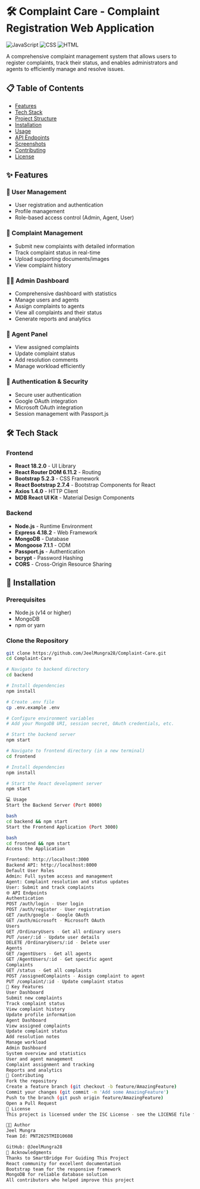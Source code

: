 # 🛠️ Complaint Care - Complaint Registration Web Application

![JavaScript](https://img.shields.io/badge/JavaScript-87%25-yellow?style=flat-square&logo=javascript)
![CSS](https://img.shields.io/badge/CSS-12.7%25-blue?style=flat-square&logo=css3)
![HTML](https://img.shields.io/badge/HTML-0.3%25-orange?style=flat-square&logo=html5)

A comprehensive complaint management system that allows users to register complaints, track their status, and enables administrators and agents to efficiently manage and resolve issues.

## 📋 Table of Contents

- [Features](#features)
- [Tech Stack](#tech-stack)
- [Project Structure](#project-structure)
- [Installation](#installation)
- [Usage](#usage)
- [API Endpoints](#api-endpoints)
- [Screenshots](#screenshots)
- [Contributing](#contributing)
- [License](#license)

## ✨ Features

### 👥 User Management
- User registration and authentication
- Profile management
- Role-based access control (Admin, Agent, User)

### 📝 Complaint Management
- Submit new complaints with detailed information
- Track complaint status in real-time
- Upload supporting documents/images
- View complaint history

### 👨‍💼 Admin Dashboard
- Comprehensive dashboard with statistics
- Manage users and agents
- Assign complaints to agents
- View all complaints and their status
- Generate reports and analytics

### 🔧 Agent Panel
- View assigned complaints
- Update complaint status
- Add resolution comments
- Manage workload efficiently

### 🔐 Authentication & Security
- Secure user authentication
- Google OAuth integration
- Microsoft OAuth integration
- Session management with Passport.js

## 🛠️ Tech Stack

### Frontend
- **React 18.2.0** - UI Library
- **React Router DOM 6.11.2** - Routing
- **Bootstrap 5.2.3** - CSS Framework
- **React Bootstrap 2.7.4** - Bootstrap Components for React
- **Axios 1.4.0** - HTTP Client
- **MDB React UI Kit** - Material Design Components

### Backend
- **Node.js** - Runtime Environment
- **Express 4.18.2** - Web Framework
- **MongoDB** - Database
- **Mongoose 7.1.1** - ODM
- **Passport.js** - Authentication
- **bcrypt** - Password Hashing
- **CORS** - Cross-Origin Resource Sharing


## 🚀 Installation

### Prerequisites
- Node.js (v14 or higher)
- MongoDB
- npm or yarn

### Clone the Repository
```bash
git clone https://github.com/JeelMungra28/Complaint-Care.git
cd Complaint-Care

# Navigate to backend directory
cd backend

# Install dependencies
npm install

# Create .env file
cp .env.example .env

# Configure environment variables
# Add your MongoDB URI, session secret, OAuth credentials, etc.

# Start the backend server
npm start

# Navigate to frontend directory (in a new terminal)
cd frontend

# Install dependencies
npm install

# Start the React development server
npm start

💻 Usage
Start the Backend Server (Port 8000)

bash
cd backend && npm start
Start the Frontend Application (Port 3000)

bash
cd frontend && npm start
Access the Application

Frontend: http://localhost:3000
Backend API: http://localhost:8000
Default User Roles
Admin: Full system access and management
Agent: Complaint resolution and status updates
User: Submit and track complaints
🌐 API Endpoints
Authentication
POST /auth/login - User login
POST /auth/register - User registration
GET /auth/google - Google OAuth
GET /auth/microsoft - Microsoft OAuth
Users
GET /OrdinaryUsers - Get all ordinary users
PUT /user/:id - Update user details
DELETE /OrdinaryUsers/:id - Delete user
Agents
GET /agentUsers - Get all agents
GET /AgentUsers/:id - Get specific agent
Complaints
GET /status - Get all complaints
POST /assignedComplaints - Assign complaint to agent
PUT /complaint/:id - Update complaint status
📱 Key Features
User Dashboard
Submit new complaints
Track complaint status
View complaint history
Update profile information
Agent Dashboard
View assigned complaints
Update complaint status
Add resolution notes
Manage workload
Admin Dashboard
System overview and statistics
User and agent management
Complaint assignment and tracking
Reports and analytics
🤝 Contributing
Fork the repository
Create a feature branch (git checkout -b feature/AmazingFeature)
Commit your changes (git commit -m 'Add some AmazingFeature')
Push to the branch (git push origin feature/AmazingFeature)
Open a Pull Request
📄 License
This project is licensed under the ISC License - see the LICENSE file for details.

👨‍💻 Author
Jeel Mungra
Team Id: PNT2025TMID10608

GitHub: @JeelMungra28
🙏 Acknowledgments
Thanks to SmartBridge For Guiding This Project 
React community for excellent documentation
Bootstrap team for the responsive framework
MongoDB for reliable database solution
All contributors who helped improve this project


